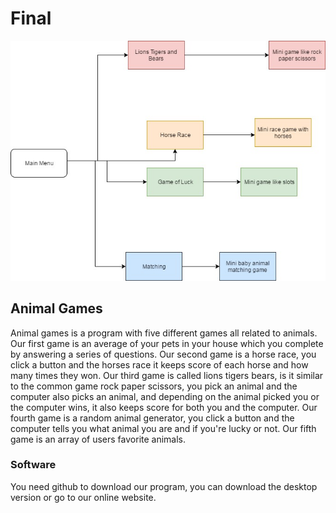 # Final
<img src="FinalFlowChart.jpg" alt="Final Flow Chart">
<h2>Animal Games</h2>
  Animal games is a program with five different games all related to animals. Our first game is an average of your pets in your house which you complete by answering a series of questions. Our second game is a horse race, you click a button and the horses race it keeps score of each horse and how many times they won. Our third game is called lions tigers bears, is it similar to the common game rock paper scissors, you pick an animal and the computer also picks an animal, and depending on the animal picked you or the computer wins, it also keeps score for both you and the computer. Our fourth game is a random animal generator, you click a button and the computer tells you what animal you are and if you're lucky or not. Our fifth game is an array of users favorite animals. 
<h3>Software</h3>
  You need github to download our program, you can download the desktop version or go to our online website. 

